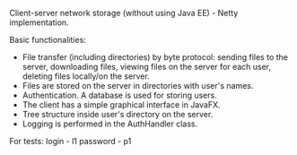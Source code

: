 Client-server network storage (without using Java EE) - Netty implementation.

Basic functionalities:
- File transfer (including directories) by byte protocol: sending files to the server,
downloading files, viewing files on the server for each user, deleting files locally/on the server.
- Files are stored on the server in directories with user's names.
- Authentication. A database is used for storing users.
- The client has a simple graphical interface in JavaFX.
- Tree structure inside user's directory on the server.
- Logging is performed in the AuthHandler class.

For tests: 
  login - l1
  password - p1
